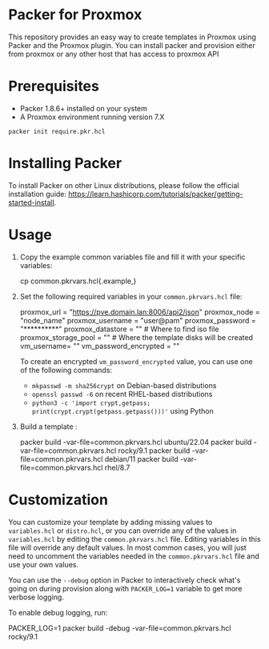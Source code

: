 Packer for Proxmox
===================

This repository provides an easy way to create templates in Proxmox using Packer and the Proxmox plugin.
You can install packer and provision either from proxmox or any other host that has access to proxmox API

Prerequisites
=============

- Packer 1.8.6+ installed on your system
- A Proxmox environment running version 7.X

```
packer init require.pkr.hcl
```

Installing Packer
============================================

To install Packer on other Linux distributions, please follow the official installation guide: https://learn.hashicorp.com/tutorials/packer/getting-started-install.

Usage
=====

1. Copy the example common variables file and fill it with your specific variables:

   cp common.pkrvars.hcl{.example,}
   
2. Set the following required variables in your `common.pkrvars.hcl` file:
   
   proxmox_url = "https://pve.domain.lan:8006/api2/json"
   proxmox_node = "node_name"
   proxmox_username = "user@pam"
   proxmox_password = "**********"
   proxmox_datastore = "" # Where to find iso file 
   proxmox_storage_pool = "" # Where the template disks will be created
   vm_username= ""
   vm_password_encrypted = ""
   
   To create an encrypted `vm_password_encrypted` value, you can use one of the following commands:
   - `mkpasswd -m sha256crypt` on Debian-based distributions
   - `openssl passwd -6` on recent RHEL-based distributions
   - `python3 -c 'import crypt,getpass; print(crypt.crypt(getpass.getpass()))'` using Python

3. Build a template :

   packer build -var-file=common.pkrvars.hcl ubuntu/22.04
   packer build -var-file=common.pkrvars.hcl rocky/9.1
   packer build -var-file=common.pkrvars.hcl debian/11
   packer build -var-file=common.pkrvars.hcl rhel/8.7
   
Customization
=============

You can customize your template by adding missing values to `variables.hcl` or `distro.hcl`, or you can override any of the values in `variables.hcl` by editing the `common.pkrvars.hcl` file. Editing variables in this file will override any default values. In most common cases, you will just need to uncomment the variables needed in the `common.pkrvars.hcl` file and use your own values.

You can use the `--debug` option in Packer to interactively check what's going on during provision along with `PACKER_LOG=1` variable to get more verbose logging.

To enable debug logging, run:

PACKER_LOG=1 packer build -debug -var-file=common.pkrvars.hcl rocky/9.1
